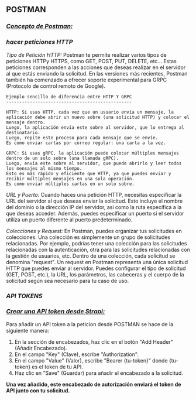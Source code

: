 
## **POSTMAN** 

### [*Concepto de Postman:*](../Strapi/README.md#concepto-de-postman) 

### *hacer peticiones HTTP*

*Tipo de Petición HTTP:*
Postman te permite realizar varios tipos de peticiones HTTPy HTTPS, como GET, POST, PUT, DELETE, etc... Estas peticiones corresponden a las acciones que deseas realizar en el servidor al que estás enviando la solicitud.
En las versiones más recientes, Postman también ha comenzado a ofrecer soporte experimental para GRPC (Protocolo de control remoto de Google).

```
Ejemplo sencillo de diferencia entre HTTP Y GRPC
------------------------------------------------

HTTP: Si usas HTTP, cada vez que un usuario envía un mensaje, la aplicación debe abrir un nuevo sobre (una solicitud HTTP) y colocar el mensaje dentro.
Luego, la aplicación envía este sobre al servidor, que lo entrega al destinatario.
Luego, repite este proceso para cada mensaje que se envíe.
Es como enviar cartas por correo regular: una carta a la vez.

GRPC: Si usas gRPC, la aplicación puede colocar múltiples mensajes dentro de un solo sobre (una llamada gRPC).
Luego, envía este sobre al servidor, que puede abrirlo y leer todos los mensajes al mismo tiempo.
Esto es más rápido y eficiente que HTTP, ya que puedes enviar y recibir múltiples mensajes en una sola operación.
Es como enviar múltiples cartas en un solo sobre.

```

*URL y Puerto:*
Cuando haces una petición HTTP, necesitas especificar la URL del servidor al que deseas enviar la solicitud. Esto incluye el nombre del dominio o la dirección IP del servidor, así como la ruta específica a la que deseas acceder. Además, puedes especificar un puerto si el servidor utiliza un puerto diferente al puerto predeterminado.

*Colecciones y Request:*
En Postman, puedes organizar tus solicitudes en colecciones. Una colección es simplemente un grupo de solicitudes relacionadas. Por ejemplo, podrías tener una colección para las solicitudes relacionadas con la autenticación, otra para las solicitudes relacionadas con la gestión de usuarios, etc.
Dentro de una colección, cada solicitud se denomina "request". Un request en Postman representa una única solicitud HTTP que puedes enviar al servidor. Puedes configurar el tipo de solicitud (GET, POST, etc.), la URL, los parámetros, las cabeceras y el cuerpo de la solicitud según sea necesario para tu caso de uso.

### *API TOKENS*

### [*Crear una API token desde Strapi:*](../Strapi/README.md#api-tokens-desde-strapi) 

Para añadir un API token a la peticion desde POSTMAN se hace de la siguiente manera:

1. En la sección de encabezados, haz clic en el botón "Add Header" (Añadir Encabezado).
2. En el campo "Key" (Clave), escribe "Authorization".
3. En el campo "Value" (Valor), escribe "Bearer {tu-token}" donde {tu-token} es el token de tu API.
4. Haz clic en "Save" (Guardar) para añadir el encabezado a la solicitud.

**Una vez añadido, este encabezado de autorización enviará el token de API junto con tu solicitud.**



